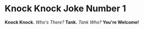 # Knock Knock Joke Number 1
**Knock Knock.**
*Who's There?*
**Tank.**
*Tank Who?*
**You're Welcome!**

